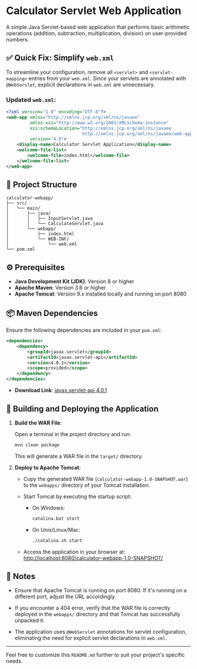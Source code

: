 
# Calculator Servlet Web Application

A simple Java Servlet-based web application that performs basic arithmetic operations (addition, subtraction, multiplication, division) on user-provided numbers.

## ✅ Quick Fix: Simplify `web.xml`

To streamline your configuration, remove all `<servlet>` and `<servlet-mapping>` entries from your `web.xml`. Since your servlets are annotated with `@WebServlet`, explicit declarations in `web.xml` are unnecessary.

### Updated `web.xml`:

```xml
<?xml version="1.0" encoding="UTF-8"?>
<web-app xmlns="http://xmlns.jcp.org/xml/ns/javaee"
         xmlns:xsi="http://www.w3.org/2001/XMLSchema-instance"
         xsi:schemaLocation="http://xmlns.jcp.org/xml/ns/javaee
                             http://xmlns.jcp.org/xml/ns/javaee/web-app_4_0.xsd"
         version="4.0">
    <display-name>Calculator Servlet Application</display-name>
    <welcome-file-list>
        <welcome-file>index.html</welcome-file>
    </welcome-file-list>
</web-app>
```

## 📁 Project Structure

```
calculator-webapp/
├── src/
│   └── main/
│       ├── java/
│       │   ├── InputServlet.java
│       │   └── CalculateServlet.java
│       └── webapp/
│           ├── index.html
│           └── WEB-INF/
│               └── web.xml
└── pom.xml
```

## ⚙️ Prerequisites

- **Java Development Kit (JDK)**: Version 8 or higher
- **Apache Maven**: Version 3.6 or higher
- **Apache Tomcat**: Version 9.x installed locally and running on port 8080

## 📦 Maven Dependencies

Ensure the following dependencies are included in your `pom.xml`:

```xml
<dependencies>
    <dependency>
        <groupId>javax.servlet</groupId>
        <artifactId>javax.servlet-api</artifactId>
        <version>4.0.1</version>
        <scope>provided</scope>
    </dependency>
</dependencies>
```

- **Download Link**: [javax.servlet-api 4.0.1](https://repo.maven.apache.org/maven2/javax/servlet/javax.servlet-api/4.0.1/)

## 🚀 Building and Deploying the Application

1. **Build the WAR File**:

   Open a terminal in the project directory and run:

   ```bash
   mvn clean package
   ```

   This will generate a WAR file in the `target/` directory.

2. **Deploy to Apache Tomcat**:

   - Copy the generated WAR file (`calculator-webapp-1.0-SNAPSHOT.war`) to the `webapps/` directory of your Tomcat installation.

   - Start Tomcat by executing the startup script:

     - On Windows:

       ```bash
       catalina.bat start
       ```

     - On Unix/Linux/Mac:

       ```bash
       ./catalina.sh start
       ```

   - Access the application in your browser at: [http://localhost:8080/calculator-webapp-1.0-SNAPSHOT/](http://localhost:8080/calculator-webapp-1.0-SNAPSHOT/)

## 📝 Notes

- Ensure that Apache Tomcat is running on port 8080. If it's running on a different port, adjust the URL accordingly.

- If you encounter a 404 error, verify that the WAR file is correctly deployed in the `webapps/` directory and that Tomcat has successfully unpacked it.

- The application uses `@WebServlet` annotations for servlet configuration, eliminating the need for explicit servlet declarations in `web.xml`.

---

Feel free to customize this `README.md` further to suit your project's specific needs. 